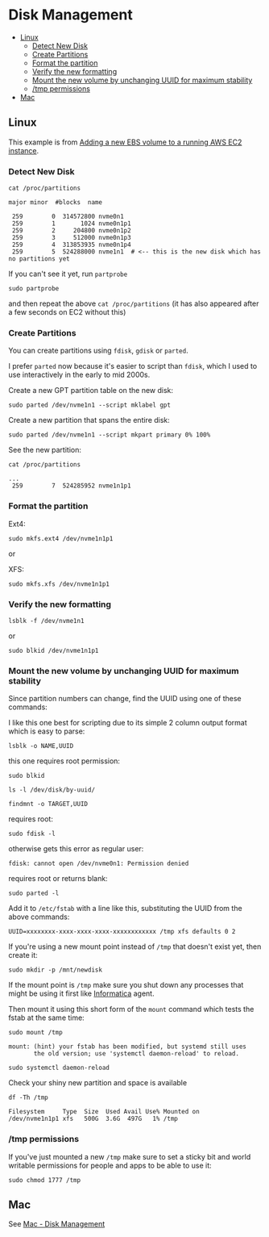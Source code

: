 # Disk Management

- [Linux](#linux)
  - [Detect New Disk](#detect-new-disk)
  - [Create Partitions](#create-partitions)
  - [Format the partition](#format-the-partition)
  - [Verify the new formatting](#verify-the-new-formatting)
  - [Mount the new volume by unchanging UUID for maximum stability](#mount-the-new-volume-by-unchanging-uuid-for-maximum-stability)
  - [/tmp permissions](#tmp-permissions)
- [Mac](#mac)

## Linux

This example is from [Adding a new EBS volume to a running AWS EC2 instance](aws.md#add-an-ec2-ebs-volume).

### Detect New Disk

```shell
cat /proc/partitions
```

```
major minor  #blocks  name

 259        0  314572800 nvme0n1
 259        1       1024 nvme0n1p1
 259        2     204800 nvme0n1p2
 259        3     512000 nvme0n1p3
 259        4  313853935 nvme0n1p4
 259        5  524288000 nvme1n1  # <-- this is the new disk which has no partitions yet
```

If you can't see it yet, run `partprobe`

```shell
sudo partprobe
```

and then repeat the above `cat /proc/partitions` (it has also appeared after a few seconds on EC2 without this)

### Create Partitions

You can create partitions using `fdisk`, `gdisk` or `parted`.

I prefer `parted` now because it's easier to script than `fdisk`, which I used to use interactively in the early to mid
2000s.

Create a new GPT partition table on the new disk:

```shell
sudo parted /dev/nvme1n1 --script mklabel gpt
```

Create a new partition that spans the entire disk:

```shell
sudo parted /dev/nvme1n1 --script mkpart primary 0% 100%
```

See the new partition:

```shell
cat /proc/partitions
```

```
...
 259        7  524285952 nvme1n1p1
```

### Format the partition

Ext4:

```shell
sudo mkfs.ext4 /dev/nvme1n1p1
```

or

XFS:

```shell
sudo mkfs.xfs /dev/nvme1n1p1
```

### Verify the new formatting

```shell
lsblk -f /dev/nvme1n1
```

or

```shell
sudo blkid /dev/nvme1n1p1
```

### Mount the new volume by unchanging UUID for maximum stability

Since partition numbers can change, find the UUID using one of these commands:

I like this one best for scripting due to its simple 2 column output format which is easy to parse:

```shell
lsblk -o NAME,UUID
```

this one requires root permission:

```shell
sudo blkid
```

```shell
ls -l /dev/disk/by-uuid/
```

```shell
findmnt -o TARGET,UUID
```

requires root:

```shell
sudo fdisk -l
```

otherwise gets this error as regular user:

```
fdisk: cannot open /dev/nvme0n1: Permission denied
```

requires root or returns blank:

```shell
sudo parted -l
```

Add it to `/etc/fstab` with a line like this, substituting the UUID from the above commands:

```shell
UUID=xxxxxxxx-xxxx-xxxx-xxxx-xxxxxxxxxxxx /tmp xfs defaults 0 2
```

If you're using a new mount point instead of `/tmp` that doesn't exist yet, then create it:

```shell
sudo mkdir -p /mnt/newdisk
```

If the mount point is `/tmp` make sure you shut down any processes that might be using it first like
[Informatica](informatica.md) agent.

Then mount it using this short form of the `mount` command which tests the fstab at the same time:

```shell
sudo mount /tmp
```

```shell
mount: (hint) your fstab has been modified, but systemd still uses
       the old version; use 'systemctl daemon-reload' to reload.
```

```shell
sudo systemctl daemon-reload
```

Check your shiny new partition and space is available

```shell
df -Th /tmp
```

```
Filesystem     Type  Size  Used Avail Use% Mounted on
/dev/nvme1n1p1 xfs   500G  3.6G  497G   1% /tmp
```

### /tmp permissions

If you've just mounted a new `/tmp` make sure to set a sticky bit and world writable permissions for people and apps
to be able to use it:

```shell
sudo chmod 1777 /tmp
```


## Mac

See [Mac - Disk Management](mac.md#disk-management)

